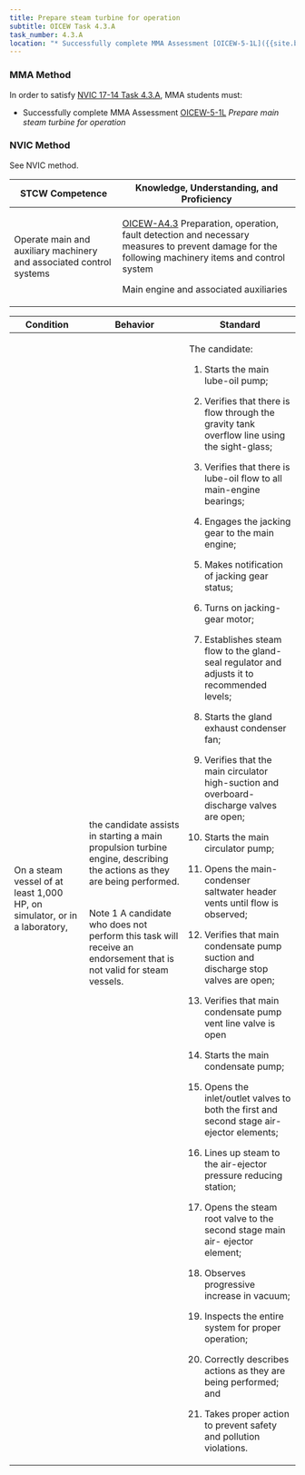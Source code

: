 ```yaml
---
title: Prepare steam turbine for operation
subtitle: OICEW Task 4.3.A 
task_number: 4.3.A
location: "* Successfully complete MMA Assessment [OICEW-5-1L]({{site.baseurl}}/assessments/Engine/OICEW-5-1L) *Prepare main steam turbine for operation*" 
---
```



### MMA Method

In order to satisfy  [NVIC 17-14  Task  4.3.A]({{site.baseurl}}/assets/images/nvic-17-14.pdf), MMA students must:

* Successfully complete MMA Assessment [OICEW-5-1L]({{site.baseurl}}/assessments/Engine/OICEW-5-1L) *Prepare main steam turbine for operation*


### NVIC Method

<a onclick="togglevisibility('nvic_methods')" >See NVIC method.</a>

<div id='nvic_methods' class='hide'>

<table>
<thead>
<tr>
<th class='forty'> STCW Competence </th>
<th class='sixty'> Knowledge, Understanding, and Proficiency </th>
</tr>
</thead>




<tbody>
<tr><td markdown='1'>

Operate main and auxiliary machinery and associated control systems

</td><td markdown='1'>

[OICEW-A4.3](../../tables/31.html#OICEW-A4.3) Preparation, operation, fault detection and necessary measures to prevent damage for the following machinery items and control system

Main engine and associated auxiliaries

</td></tr>


</tbody>
</table>


<table>
<thead>
<tr><th class='twenty'>  Condition </th><th class='twenty'> Behavior </th><th  class='sixty'>Standard </th></tr>
</thead>
<tbody >



<tr><td markdown='1'>

On a steam vessel of at least 1,000 HP, on simulator, or in a laboratory,

</td><td markdown='1'>

the candidate assists in starting a main propulsion turbine engine, describing the actions as they are being performed.

<br>

<div class="tooltip">Note 1
<span class="tooltiptext">
A candidate who does not perform this task will receive an endorsement that is not valid for steam vessels.
</span>
</div>


</td><td markdown='1'>

The candidate:

1. Starts the main lube-oil pump;

2. Verifies that there is flow through the gravity tank overflow line using the sight-glass;

3. Verifies that there is lube-oil flow to all main-engine bearings;

4. Engages the jacking gear to the main engine;

5. Makes notification of jacking gear status;

6. Turns on jacking-gear motor;

7. Establishes steam flow to the gland-seal regulator and adjusts it to recommended levels;

8. Starts the gland exhaust condenser fan;

9. Verifies that the main circulator high-suction and overboard-discharge valves are open;

10. Starts the main circulator pump;

11. Opens the main-condenser saltwater header vents until flow is observed;

12. Verifies that main condensate pump suction and discharge stop valves are open;

13. Verifies that main condensate pump vent line valve is open

14. Starts the main condensate pump;

15. Opens the inlet/outlet valves to both the first and second stage air-ejector elements;

16. Lines up steam to the air-ejector pressure reducing station;

17. Opens the steam root valve to the second stage main air- ejector element;

18. Observes progressive increase in vacuum;

19. Inspects the entire system for proper operation;

20. Correctly describes actions as they are being performed; and

21. Takes proper action to prevent safety and pollution violations.

</td></tr>
</tbody>
</table>
</div>
